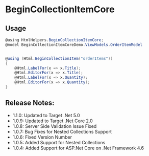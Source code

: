 # BeginCollectionItemCore

## Usage

```C#
@using HtmlHelpers.BeginCollectionItemCore;
@model BeginCollectionItemCoreDemo.ViewModels.OrderItemModel


@using (Html.BeginCollectionItem("orderItems"))
{
    @Html.LabelFor(x => x.Title);
    @Html.EditorFor(x => x.Title);
    @Html.LabelFor(x => x.Quantity);
    @Html.EditorFor(x => x.Quantity);
}
```


## Release Notes:
- 1.1.0: Updated to Target .Net 5.0
- 1.0.9: Updated to Target .Net Core 2.0
- 1.0.8: Server Side Validation Issue Fixed
- 1.0.7: Bug Fixes for Nested Collections Support
- 1.0.6: Fixed Version Number
- 1.0.5: Added Support for Nested Collections  
- 1.0.4: Added Support for ASP.Net Core on .Net Framework 4.6